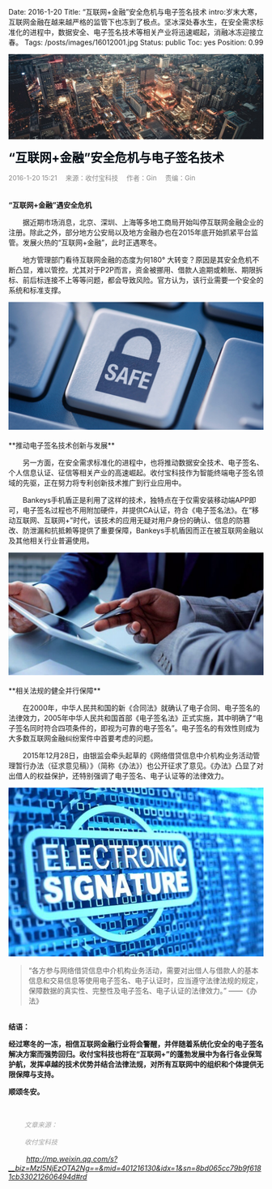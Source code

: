 Date: 2016-1-20
Title: “互联网+金融”安全危机与电子签名技术
intro:岁末大寒，互联网金融在越来越严格的监管下也冻到了极点。坚冰深处春水生，在安全需求标准化的进程中，数据安全、电子签名技术等相关产业将迅速崛起，消融冰冻迎接立春。
Tags: /posts/images/16012001.jpg
Status: public
Toc: yes
Position: 0.99

![Alt text](/posts/images/16012001.jpg) 

<font color=#000b15 size=5>**“互联网+金融”安全危机与电子签名技术**</font>

<font color=#898989 size=2>2016-1-20 15:21 &ensp;&ensp;来源：收付宝科技&ensp;&ensp; 作者：Gin&ensp;&ensp; 责编：Gin</font>
<br>
　　

**“互联网+金融”遇安全危机**

　　据近期市场消息，北京、深圳、上海等多地工商局开始叫停互联网金融企业的注册。除此之外，部分地方公安局以及地方金融办也在2015年底开始抓紧平台监管。发展火热的“互联网+金融”，此时正遇寒冬。



　　地方管理部门看待互联网金融的态度为何180° 大转变？原因是其安全危机不断凸显，难以管控。尤其对于P2P而言，资金被挪用、借款人逾期或赖账、期限拆标、前后标连接不上等等问题，都会导致风险。官方认为，该行业需要一个安全的系统和标准支撑。

<center><img src="/posts/images/16012002.jpg" width=700 /></center>

</br>
**推动电子签名技术创新与发展**

　　另一方面，在安全需求标准化的进程中，也将推动数据安全技术、电子签名、个人信息认证、征信等相关产业的高速崛起。收付宝科技作为智能终端电子签名领域的先驱，正在努力将专利创新技术推广到行业应用中。



　　Bankeys手机盾正是利用了这样的技术，独特点在于仅需安装移动端APP即可，电子签名过程也不用附加硬件，并提供CA认证，符合《电子签名法》。在“移动互联网、互联网+”时代，该技术的应用无疑对用户身份的确认、信息的防篡改、防泄漏和抗抵赖等提供了重要保障，Bankeys手机盾因而正在被互联网金融以及其他相关行业普遍使用。

<center><img src="/posts/images/16012003.jpg" width=700 /></center>

</br>
**相关法规的健全并行保障**

　　在2000年，中华人民共和国的新《合同法》就确认了电子合同、电子签名的法律效力，2005年中华人民共和国首部《电子签名法》正式实施，其中明确了“电子签名同时符合四项条件的，即视为可靠的电子签名”。电子签名的有效性则成为大多数互联网金融纠纷案件中首要考虑的问题。





　　2015年12月28日，由银监会牵头起草的《网络借贷信息中介机构业务活动管理暂行办法（征求意见稿）》（简称《办法》）也公开征求了意见。《办法》凸显了对出借人的权益保护，还特别强调了电子签名、电子认证等的法律效力。


<center><img src="/posts/images/16012004.jpg" width=700 /></center> 

> “各方参与网络借贷信息中介机构业务活动，需要对出借人与借款人的基本信息和交易信息等使用电子签名、电子认证时，应当遵守法律法规的规定，保障数据的真实性、完整性及电子签名、电子认证的法律效力。”
 ——《办法》

</br><b>结语：

经过寒冬的一冻，相信互联网金融行业将会警醒，并伴随着系统化安全的电子签名解决方案而强势回归。收付宝科技也将在“互联网+”的蓬勃发展中为各行各业保驾护航，发挥卓越的技术优势并结合法律法规，对所有互联网中的组织和个体提供无限保障与支持。

顺颂冬安。</b>

<br>

　　<font color=#a5a5a5 size=2>
*文章来源：*
</font>

　　<font color=#a5a5a5 size=2>
*收付宝科技*
</font>
　　

&ensp;　　<a herf="http://mp.weixin.qq.com/s?__biz=MzI5NjEzOTA2Ng==&mid=401216130&idx=1&sn=8bd065cc79b9f6181cb330212606494d#rd"><i>http://mp.weixin.qq.com/s?__biz=MzI5NjEzOTA2Ng==&mid=401216130&idx=1&sn=8bd065cc79b9f6181cb330212606494d#rd</i></a>	
